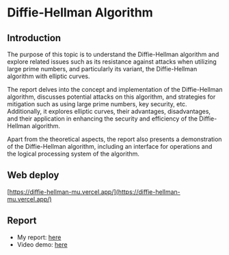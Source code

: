 # Diffie-Hellman Algorithm

## Introduction
The purpose of this topic is to understand the Diffie-Hellman algorithm and explore related issues such as its resistance against attacks when utilizing large prime numbers, and particularly its variant, the Diffie-Hellman algorithm with elliptic curves.

The report delves into the concept and implementation of the Diffie-Hellman algorithm, discusses potential attacks on this algorithm, and strategies for mitigation such as using large prime numbers, key security, etc. Additionally, it explores elliptic curves, their advantages, disadvantages, and their application in enhancing the security and efficiency of the Diffie-Hellman algorithm.

Apart from the theoretical aspects, the report also presents a demonstration of the Diffie-Hellman algorithm, including an interface for operations and the logical processing system of the algorithm.

## Web deploy
[https://diffie-hellman-mu.vercel.app/](https://diffie-hellman-mu.vercel.app/)

## Report
- My report: [here](https://drive.google.com/file/d/1YskLXzqVQhdx3x3dBbT70IetlELPYJXe/view?usp=sharing)
- Video demo: [here](https://drive.google.com/file/d/1_gaQ7e3HFLiW73FNFlXt0Pmjy4RhBoD4/view?usp=sharing)
